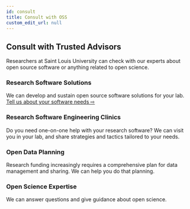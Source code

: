 ```yaml
---
id: consult
title: Consult with OSS
custom_edit_url: null
---
```


## Consult with Trusted Advisors

Researchers at Saint Louis University can check with our experts about open source software or anything related to open science. 

### Research Software Solutions

We can develop and sustain open source software solutions for your lab. [Tell us about your software needs ⇨](./solutions.md)

### Research Software Engineering Clinics

Do you need one-on-one help with your research software? We can visit you in your lab, and share strategies and tactics tailored to your needs. <!-- Fill in more details -->

### Open Data Planning

Research funding increasingly requires a comprehensive plan for data management and sharing. We can help you do that planning. <!-- Fill in more details -->

### Open Science Expertise

We can answer questions and give guidance about open science. <!--Rewrite -->
